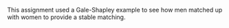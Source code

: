 This assignment used a Gale-Shapley example to see how men matched up with women to provide a stable matching.

